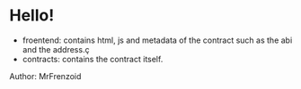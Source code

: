 # Hello!

- froentend: contains html, js and metadata of the contract such as the abi and the address.ç
- contracts: contains the contract itself.


 Author: MrFrenzoid